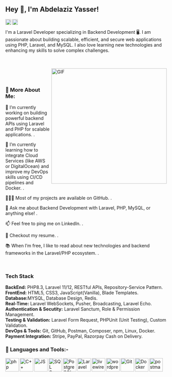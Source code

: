 ## Hey 👋, I'm Abdelaziz Yasser!

<a href='https://www.linkedin.com/in/abdelaziz-yasser/'><img align='left' alt="linkedin" src="https://upload.wikimedia.org/wikipedia/commons/thumb/c/ca/LinkedIn_logo_initials.png/960px-LinkedIn_logo_initials.png" height='18px'/></a>

<a href='https://abdelazizyasser.dev@gmail.com'><img align='left' alt="twitter" src="https://upload.wikimedia.org/wikipedia/commons/thumb/7/7e/Gmail_icon_%282020%29.svg/2560px-Gmail_icon_%282020%29.svg.png" height='18px'/></a>
<br>

I'm a Laravel Developer specializing in Backend Development 🖥️. I am passionate about building scalable, efficient, and secure web applications using PHP, Laravel, and MySQL. I also love learning new technologies and enhancing my skills to solve complex challenges.

<br /> <br /> <img align="right" alt="GIF" src="https://media3.giphy.com/media/v1.Y2lkPTZjMDliOTUyZXhlZ2UzOWVmdW5vY3hxc2M4bDNsaWt4aTdsMWt3eWVqMmJjOGIwdiZlcD12MV9naWZzX3NlYXJjaCZjdD1n/L8K62iTDkzGX6/giphy.gif" width="360px"/> 
<br><br>

### 🧐 More About Me:

🔭 I’m currently working on building powerful backend APIs using Laravel and PHP for scalable applications.
.

🌱 I’m currently learning how to integrate Cloud Services (like AWS or DigitalOcean) and improve my DevOps skills using CI/CD pipelines and Docker.
.

👨🏻‍💻 Most of my projects are available on GitHub.
.

💬 Ask me about Backend Development with Laravel, PHP, MySQL, or anything else!
.

📫 Feel free to ping me on LinkedIn.
.

📝 Checkout my resume.
.

📚 When I’m free, I like to read about new technologies and backend frameworks in the Laravel/PHP ecosystem.
.

<br>

### Tech Stack
<strong>BackEnd:</strong> PHP8.3, Laravel 11/12, RESTful APIs, Repository-Service Pattern.
<br>
<strong>FrontEnd:</strong> HTML5, CSS3, JavaScript(Vanilla), Blade Templates.
<br>
<strong>Database:</strong>MYSQL, Database Design, Redis.
<br>
<strong>Real-Time:</strong> Laravel WebSockets, Pusher, Broadcasting, Laravel Echo.
<br>
<strong>Authentication & Secutity:</strong> Laravel Sanctum, Role & Permission Management.
<br>
<strong>Testing & Validation:</strong> Laravel Form Request, PHPUnit (Unit Testing), Custom Validation.
<br>
<strong>DevOps & Tools:</strong> Git, GitHub, Postman, Composer, npm, Linux, Docker.
<br>
<strong>Payment Integration:</strong> Stripe, PayPal, Razorpay Cash on Delivery.
<br>

### 🔨 Languages and Tools:-


  <img align="left" src="https://www.php.net/images/logos/new-php-logo.svg" alt="php" height="42px"/>

  <img align="left" src="https://upload.wikimedia.org/wikipedia/commons/thumb/1/18/ISO_C%2B%2B_Logo.svg/911px-ISO_C%2B%2B_Logo.svg.png" alt="C++" height="42px"/>

  <img align="left" src="https://upload.wikimedia.org/wikipedia/commons/thumb/9/99/Unofficial_JavaScript_logo_2.svg/2048px-Unofficial_JavaScript_logo_2.svg.png" alt="JS" height="42px"/>

  <img align="left" src="https://download.logo.wine/logo/MySQL/MySQL-Logo.wine.png" alt="SQL Server" height="42px"/>

  <img align="left" src="https://cdn-icons-png.flaticon.com/512/5968/5968342.png" alt="PostgreSQL" height="42px"/>

  <img align="left" src="https://brandlogos.net/wp-content/uploads/2022/01/laravel-logo-brandlogo.net_.png" alt="Laravel" height="42px"/>

  <img align="left" src="https://www.iocod.com/section/stack/Livewire.webp" alt="livewire" height="42px"/>
  
  <img align="left" src="https://upload.wikimedia.org/wikipedia/commons/9/93/Wordpress_Blue_logo.png" alt="wordpress" height="42px"/>

  <img align="left" src="https://git-scm.com/images/logos/downloads/Git-Icon-1788C.png" alt="Git" height="42px"/>

  <img align="left" src="https://cdn4.iconfinder.com/data/icons/logos-and-brands/512/97_Docker_logo_logos-512.png" alt="Docker" height="42px"/>

  <img align="left" src="https://uxwing.com/wp-content/themes/uxwing/download/brands-and-social-media/postman-icon.png" alt="postman" height="42px"/>

<br>

</a>
